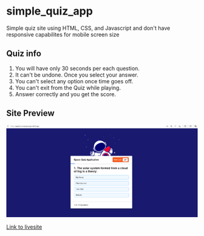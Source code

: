# simple_quiz_app
Simple quiz site using HTML, CSS, and Javascript and don't have responsive capabilites for mobile screen size

## Quiz info
1. You will have only 30 seconds per each question.
2. It can't be undone. Once you select your answer.
3. You can't select any option once time goes off.
4. You can't exit from the Quiz while playing.
5. Answer correctly and you get the score.

## Site Preview
![Image of the quiz site](img/preview.png)

[Link to livesite](https://ajayfaul-simplequizapp.netlify.app/ "Go to ajayfaul quiz app")